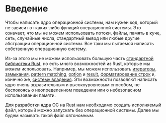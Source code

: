 # Введение

Чтобы написать ядро операционной системы, нам нужен код, который не зависит от каких-либо функций операционной системы. Это означает, что мы не можем использовать потоки, файлы, память в куче, сеть, случайные числа, стандартный вывод или любые другие абстракции операционной системы. Все таки мы пытаемся написать собственную операционную систему.

Из-за этого мы не можем использовать большую часть [стандартной библиотеки Rust][std], но есть много возможностей из Rust, которые мы _можем_ использовать. Например, мы можем использовать [итераторы][iterators], [замыкания][closure], [pattern matching], [option] и [result], [форматирование строк][str format] и, конечно же, [систему владения][ownership]. Эти возможности позволяют написать ядро очень выразительным и высокоуровневым способом, не беспокоясь о неопределенном поведении или о небезопасном использовании памяти.

Для разработки ядра ОС на Rust нам необходимо создать исполняемый файл, который можно запускать без операционной системы. Далее мы будем называть такой файл _автономным_.

[option]: https://doc.rust-lang.org/core/option/
[result]:https://doc.rust-lang.org/core/result/
[std]: https://doc.rust-lang.org/std/
[iterators]: https://doc.rust-lang.org/book/ch13-02-iterators.html
[closure]: https://doc.rust-lang.org/book/ch13-01-closures.html
[pattern matching]: https://doc.rust-lang.org/book/ch06-00-enums.html
[str format]: https://doc.rust-lang.org/core/macro.write.html
[ownership]: https://doc.rust-lang.org/book/ch04-00-understanding-ownership.html
[неопределенном поведении]: https://www.nayuki.io/page/undefined-behavior-in-c-and-cplusplus-programs
[безопасности памяти]: https://tonyarcieri.com/it-s-time-for-a-memory-safety-intervention
